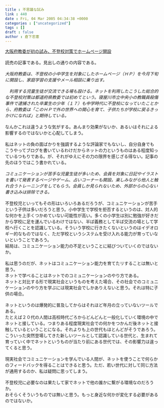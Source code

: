 ```yaml
---
title : 不思議な試み
link : 440
date : Fri, 04 Mar 2005 04:34:38 +0000
categories : ["uncategorized"]
tags : []
draft : false
author : 倉下忠憲
---
```


<A HREF="http://www.yomiuri.co.jp/national/news/20050304ic05.htm" TARGET="_blank">大阪府教委が初の試み、不登校対策でホームページ開設</A><BR><BR>読売の記事である。見出しの通りの内容である。<BR><BR><I>大阪府教委は、不登校の小中学生を対象にしたホームページ（ＨＰ）を今月下旬に開設し、家庭学習の支援やメール相談に乗り出す。 <BR><BR>　利用する児童生徒が交流できる場も設ける。ネットを利用したこうした総合的な不登校対策は都道府県教委では初めてという。寝屋川市立中央小の教職員殺傷事件で逮捕された卒業生の少年（１７）も中学時代に不登校になっていたことから、府教委は「このＨＰで外の世界への関心を育て、子供たちが学校に戻るきっかけになれば」と期待している。 </I><BR><BR>なんかこれは違うような気がする。あんまり効果がないか、あるいはそれによる影響するのではないかと心配してしまう。<BR><BR>私はネットの負の面ばかりを強調するような評論家でもないし、自分自身でもこうやってブログを書いているわけだからネットの力というものはある程度知っているつもりである。が、それがゆえにその力の限界を感じざる得ない。記事の先のほうではこう書かれている。<BR><BR><I>コミュニケーションが苦手な児童生徒が多いため、会員を対象に日記やイラストを書いて発表するページやゲーム、占いコーナーも開設。楽しみながら他人と触れ合うトレーニングをしてもらう。会員しか見られないため、外部からの心ない書き込みは排除できる。 </I><BR><BR>不登校児といってもその形はいろいろあるだろうが、コミュニケーションが苦手という子供は多いだろうと思う。小中学生で学校を拒否するというのは、対人的な何かを上手くつかめていない可能性が高い。多くの小学生は別に勉強が好きだから学校に足を運んでいるわけではない、半ば義務として半ば交流の場として学校へ行くことを認識している。そういう学校に行きたくないというのはイデオロギー的なものではなく、ただ学校というシステムを受け入れる能力が育っていないということであろう。<BR>結局は、コミュニケーション能力の不足ということに結びついていくのではないか。<BR><BR>私は思うのだが、ネットはコミュニケーション能力を育てたリすることは無いと思う。<BR>ネットで学べることはネットでのコミュニケーションのやり方である。<BR>ネットと対比する形で現実社会というものを考えた場合、その社会でのコミュニケーションのやり方を学ぶには現実社会でしかありえないと思う。それは特に子供の場合。<BR><BR>ネットというのは爆発的に普及してからはそれほど年月の立っていないツールである。<BR>たとえば２０代の人間は高校時代ごろからどんどんと一般化していく環境の中でネットと接している。つまりある程度現実社会での何かをつかんだ後ネットと接触しているということになる。それよりも上の世代もほとんどがそうであろう。<BR>こういった突然登場してきた新しいツールとして認識している世代と、生まれて育っていく中でネットというものが当たり前にある世代では、その影響力は違ってくると思う。<BR><BR>現実社会でコミュニケーションを学んでいる人間が、ネットを使うことで何らかのフィードバックを得ることはできると思う。ただ、若い世代に対して同じ方法が通用するのか、私は疑問に思ってしまう。<BR><BR>不登校児に必要なのは果たして家でネットで他の誰かに繋がる環境なのだろうか。<BR>おそらくそういうものでは無いと思う。もっと身近な何かが変化する必要があるのではないか。<br><br>
